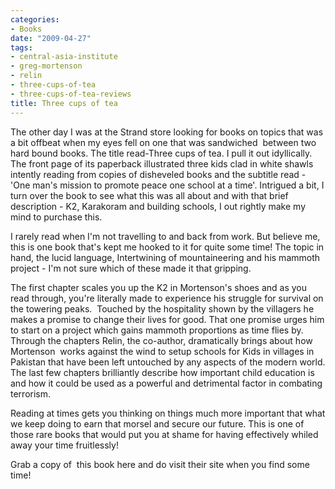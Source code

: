 ```yaml
---
categories:
- Books
date: "2009-04-27"
tags:
- central-asia-institute
- greg-mortenson
- relin
- three-cups-of-tea
- three-cups-of-tea-reviews
title: Three cups of tea
---
```


The other day I was at the Strand store looking for books on topics that was a bit offbeat when my eyes fell on one that was sandwiched  between two hard bound books. The title read-Three cups of tea. I pull it out idyllically. The front page of its paperback illustrated three kids clad in white shawls intently reading from copies of disheveled books and the subtitle read - 'One man's mission to promote peace one school at a time'. Intrigued a bit, I turn over the book to see what this was all about and with that brief description - K2, Karakoram and building schools, I out rightly make my mind to purchase this.

I rarely read when I'm not travelling to and back from work. But believe me, this is one book that's kept me hooked to it for quite some time! The topic in hand, the lucid language, Intertwining of mountaineering and his mammoth project - I'm not sure which of these made it that gripping.

The first chapter scales you up the K2 in Mortenson's shoes and as you read through, you're literally made to experience his struggle for survival on the towering peaks.  Touched by the hospitality shown by the villagers he makes a promise to change their lives for good. That one promise urges him to start on a project which gains mammoth proportions as time flies by. Through the chapters Relin, the co-author, dramatically brings about how Mortenson  works against the wind to setup schools for Kids in villages in Pakistan that have been left untouched by any aspects of the modern world. The last few chapters brilliantly describe how important child education is and how it could be used as a powerful and detrimental factor in combating terrorism.

Reading at times gets you thinking on things much more important that what we keep doing to earn that morsel and secure our future. This is one of those rare books that would put you at shame for having effectively whiled away your time fruitlessly!

Grab a copy of  this book here and do visit their site when you find some time!
